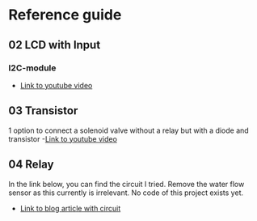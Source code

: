 # Reference guide

## 02 LCD with Input

### I2C-module
- [Link to youtube video](https://www.youtube.com/watch?v=q9YC_GVHy5A&list=PLKPpHQaftY5VZ6I9ubgdmzdbmRgi0O_4N&index=3&t=279s&ab_channel=Robojax)

## 03 Transistor

1 option to connect a solenoid valve without a relay but with a diode and transistor
-[Link to youtube video](https://youtu.be/Yh3TLXihUps)

## 04 Relay

In the link below, you can find the circuit I tried. Remove the water flow sensor as this currently is irrelevant.
No code of this project exists yet.
- [Link to blog article with circuit](https://acoptex.com/project/367/basics-project-071b-water-flow-sensor-yf-s201-5v-relay-module-and-12v-solenoid-valve-at-acoptexcom/)
